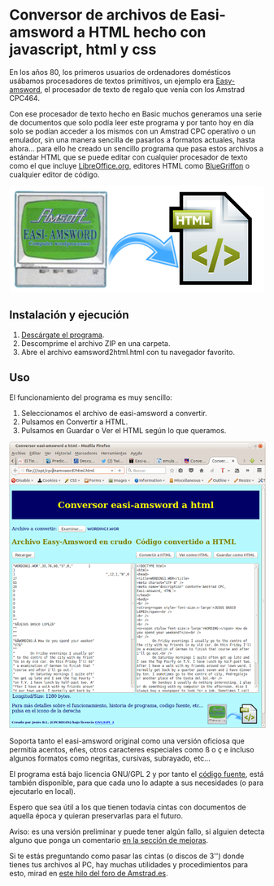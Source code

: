 # Conversor de archivos de Easi-amsword a HTML hecho con javascript, html y css

En los años 80, los primeros usuarios de ordenadores domésticos usábamos procesadores de textos primitivos, un ejemplo era [Easy-amsword](http://www.cpcwiki.eu/index.php/Easi-Amsword), el procesador de texto de regalo que venía con los Amstrad CPC464.

Con ese procesador de texto hecho en Basic muchos generamos una serie de documentos que solo podía leer este programa y por tanto hoy en día solo se podían acceder a los mismos con un Amstrad CPC operativo o un emulador, sin una manera sencilla de pasarlos a formatos actuales, hasta ahora... para ello he creado un sencillo programa que pasa estos archivos a estándar HTML que se puede editar con cualquier procesador de texto como el que incluye [LibreOffice.org](http://libreoffice.org), editores HTML como [BlueGriffon](http://bluegriffon.org/) o cualquier editor de código.

![Easy Amword to HTML logo](https://raw.githubusercontent.com/cpcbegin/easiamsword2html/master/images/easiamsword2html_logo.png)

## Instalación y ejecución
1. [Descárgate el programa](cpcbegin.github.com/easiamsword2html/archive/master.zip).
2. Descomprime el archivo ZIP en una carpeta.
3. Abre el archivo eamsword2html.html con tu navegador favorito.

## Uso
El funcionamiento del programa es muy sencillo:
1. Seleccionamos el archivo de easi-amsword a convertir.
2. Pulsamos en Convertir a HTML.
3. Pulsamos en Guardar o Ver el HTML según lo que queramos.

![Easy Amsword to HTML screenshot](https://raw.githubusercontent.com/cpcbegin/easiamsword2html/master/images/easiamsword2html_spanish.png)

Soporta tanto el easi-amsword original como una versión oficiosa que permitía acentos, eñes, otros caracteres especiales como ß o ç e incluso algunos formatos como negritas, cursivas, subrayado, etc...

El programa está bajo licencia GNU/GPL 2 y por tanto el [código fuente](https://github.com/cpcbegin/easiamsword2html), está también disponible, para que cada uno lo adapte a sus necesidades (o para ejecutarlo en local).

Espero que sea útil a los que tienen todavía cintas con documentos de aquella época y quieran preservarlas para el futuro.

Aviso: es una versión preliminar y puede tener algún fallo, si alguien detecta alguno que ponga un comentario [en la sección de mejoras](https://github.com/cpcbegin/easiamsword2html/issues).

Si te estás preguntando como pasar las cintas (o discos de 3'') donde tienes tus archivos al PC, hay muchas utilidades y procedimientos para esto, mirad en [este hilo del foro de Amstrad.es](http://amstrad.es/forum/viewforum.php?f=9&sid=ed23b81566bf46ca88b0d84150d1c972).